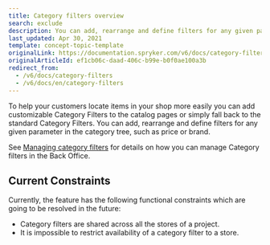 ```yaml
---
title: Category filters overview
search: exclude
description: You can add, rearrange and define filters for any given parameter in the category tree, such as price or brand.
last_updated: Apr 30, 2021
template: concept-topic-template
originalLink: https://documentation.spryker.com/v6/docs/category-filters
originalArticleId: ef1cb06c-daad-406c-b99e-b0f0ae100a3b
redirect_from:
  - /v6/docs/category-filters
  - /v6/docs/en/category-filters
---
```


To help your customers locate items in your shop more easily you can add customizable Category Filters to the catalog pages or simply fall back to the standard Category Filters. You can add, rearrange and define filters for any given parameter in the category tree, such as price or brand.

See [Managing category filters](/docs/scos/user/back-office-user-guides/{{page.version}}/merchandising/search-and-filters/managing-category-filters.html) for details on how you can manage Category filters in the Back Office.

## Current Constraints

Currently, the feature has the following functional constraints which are going to be resolved in the future:

* Category filters are shared across all the stores of a project.
* It is impossible to restrict availability of a category filter to a store.

